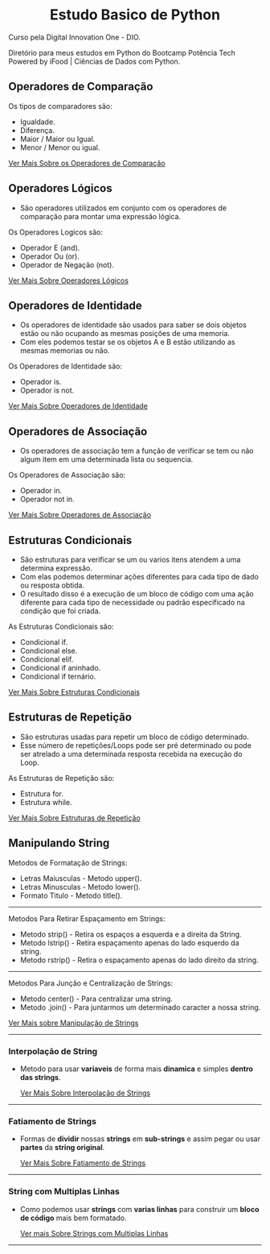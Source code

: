 <h1 align=center>Estudo Basico de Python</h1>

 Curso pela Digital Innovation One - DIO.<br>

 Diretório para meus estudos em Python do Bootcamp Potência Tech <br> Powered by iFood | Ciências de Dados com Python.
 
<h2>Operadores de Comparação</h2>

  Os tipos de comparadores são:
   - Igualdade.
   - Diferença.
   - Maior / Maior ou Igual.
   - Menor / Menor ou igual.

   [Ver Mais Sobre os Operadores de Comparação](https://github.com/henferreirapro/Primeiros-Passos-Python-DIO/tree/main/6%20-%20Tipos%20de%20Operadores/1-operadores-compara%C3%A7%C3%A3o)


<h2>Operadores Lógicos</h2>

  - São operadores utilizados em conjunto com os operadores de comparação para montar uma expressão lógica.

  Os Operadores Logicos são:
   - Operador E (and).
   - Operador Ou (or).
   - Operador de Negação (not).

   [Ver Mais Sobre Operadores Lógicos](https://github.com/henferreirapro/Primeiros-Passos-Python-DIO/tree/main/6%20-%20Tipos%20de%20Operadores/2-operadores-logicos)


<h2>Operadores de Identidade</h2>

  - Os operadores de identidade são usados para saber se dois objetos estão ou não ocupando as mesmas posições de uma memoria.
  - Com eles podemos testar se os objetos A e B estão utilizando as mesmas memorias ou não.

  Os Operadores de Identidade são:
   - Operador is.
   - Operador is not.


   [Ver Mais Sobre Operadores de Identidade](https://github.com/henferreirapro/Primeiros-Passos-Python-DIO/tree/main/6%20-%20Tipos%20de%20Operadores/3-operadores-identidade)


<h2>Operadores de Associação</h2>

 - Os operadores de associação tem a função de verificar se tem ou não algum item em uma determinada lista ou sequencia.

  Os Operadores de Associação são:
   - Operador in.
   - Operador not in.
  
   [Ver Mais Sobre Operadores de Associação](https://github.com/henferreirapro/Primeiros-Passos-Python-DIO/tree/main/6%20-%20Tipos%20de%20Operadores/4-operadores-associa%C3%A7%C3%A3o)


<h2>Estruturas Condicionais</h2>

  - São estruturas para verificar se um ou varios itens atendem a uma determina expressão.
  - Com elas podemos determinar ações diferentes para cada tipo de dado ou resposta obtida.
  - O resultado disso é a execução de um bloco de código com uma ação diferente para cada tipo de necessidade ou padrão especificado na condição que foi criada.

  As Estruturas Condicionais são:
   - Condicional if.
   - Condicional else.
   - Condicional elif.
   - Condicional if aninhado.
   - Condicional if ternário.

   [Ver Mais Sobre Estruturas Condicionais](https://github.com/henferreirapro/Primeiros-Passos-Python-DIO/tree/main/7%20-%20Estruturas%20Condicionais)


<h2>Estruturas de Repetição</h2>

  - São estruturas usadas para repetir um bloco de código determinado.
  - Esse número de repetições/Loops pode ser pré determinado ou pode ser atrelado a uma determinada resposta recebida na execução do Loop.

  As Estruturas de Repetição são:
   - Estrutura for.
   - Estrutura while.

   [Ver Mais Sobre Estruturas de Repetição](https://github.com/henferreirapro/Primeiros-Passos-Python-DIO/tree/main/8%20-%20Estruturas%20de%20Repeti%C3%A7%C3%A3o)


<h2>Manipulando String</h2>
  
  Metodos de Formatação de Strings:
  - Letras Maiusculas - Metodo upper().
  - Letras Minusculas - Metodo lower().
  - Formato Titulo - Metodo title().
  ___
  
  Metodos Para Retirar Espaçamento em Strings:
  - Metodo strip() - Retira os espaços a esquerda e a direita da String.
  - Metodo lstrip() - Retira espaçamento apenas do lado esquerdo da string.
  - Metodo rstrip() - Retira o espaçamento apenas do lado direito da string.
  ___
  
  Metodos Para Junção e Centralização de Strings:
  - Metodo center() - Para centralizar uma string.
  - Metodo .join() - Para juntarmos um determinado caracter a nossa string.
  
  [Ver Mais sobre Manipulação de Strings](https://github.com/henferreirapro/Primeiros-Passos-Python-DIO/tree/main/9%20-%20Manipulando%20Strings/1-formatando-strings)

  ___
  
  <h3>Interpolação de String</h3>
  
  - Metodo para usar **variaveis** de forma mais **dinamica** e simples **dentro das strings**.

    [Ver Mais Sobre Interpolação de Strings](https://github.com/henferreirapro/Primeiros-Passos-Python-DIO/tree/main/9%20-%20Manipulando%20Strings/2-interpolacao-variaveis)

  ___

  <h3>Fatiamento de Strings</h3>
  
  - Formas de **dividir** nossas **strings** em **sub-strings** e assim pegar ou usar **partes** da **string original**.

    [Ver Mais Sobre Fatiamento de Strings](https://github.com/henferreirapro/Primeiros-Passos-Python-DIO/tree/main/9%20-%20Manipulando%20Strings/3-fatiamento-string)

  ___

  <h3>String com Multiplas Linhas</h3>

  - Como podemos usar **strings** com **varias linhas** para construir um **bloco de código** mais bem formatado.

    [Ver mais Sobre Strings com Multiplas Linhas](https://github.com/henferreirapro/Primeiros-Passos-Python-DIO/tree/main/9%20-%20Manipulando%20Strings/4-string-multiplas-linhas)

  ___

